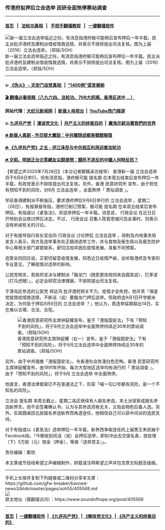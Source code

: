 ### 传港府拟押后立会选举 民研全面煞停票站调查
------------------------

#### [首页](https://github.com/gfw-breaker/banned-news3/blob/master/README.md) &nbsp;&nbsp;|&nbsp;&nbsp; [法轮功真相](https://github.com/begood0513/basic/blob/master/README.md)  &nbsp;&nbsp;|&nbsp;&nbsp; [手把手翻墙教程](https://github.com/gfw-breaker/guides/wiki)  &nbsp;&nbsp;|&nbsp;&nbsp; [一键翻墙软件](https://github.com/gfw-breaker/nogfw/blob/master/README.md)  



<div><img alt="新一届立法会选举临近之际，有消息指港府极可能稍后宣布押后一年半载。民主派批评港府及建制派借疫情救选情，并表示不排除提出司法复核。图为上届（2016）立法会选举。（郑铭/SOH）" src="https://img.soundofhope.org/2020-07/lc-1595948848451.jpg"/>
<br/><figcaption class="caption">
 新一届立法会选举临近之际，有消息指港府极可能稍后宣布押后一年半载。民主派批评港府及建制派借疫情救选情，并表示不排除提出司法复核。图为上届（2016）立法会选举。（郑铭/SOH）
</figcaption></div><hr/>

#### 💥 [《伪火》 - 天安门自焚真相 ](http://141.164.39.94:10000/videos/blog/weihuo.html)&nbsp; |&nbsp; [“1400例”谎言揭秘  ](http://141.164.39.94:10000/videos/blog/jiexi1400.html)

#### [ 🎬  翻墙必看视频（八九六四、法轮功、709大抓捕、香港反送中 ...）](https://github.com/gfw-breaker/links/blob/master/banned.md)

#### 网站代理：[大纪元新闻网](http://167.172.10.89:10080/gb/) &nbsp;|&nbsp; [新唐人电视台](http://167.172.10.89:8808/gb/) &nbsp;|&nbsp; [YouTube热门频道](http://158.247.203.241/youtube.html)

#### 💥 [九评共产党](http://141.164.39.94:10000/videos/res/jiuping/)&nbsp; |&nbsp; [漫谈党文化](http://141.164.39.94:10000/videos/res/mtdwh/)&nbsp; |&nbsp; [共产主义的终极目的](http://141.164.39.94:10000/videos/res/zjmd/)&nbsp; |&nbsp; [魔鬼在統治著我們的世界](http://141.164.39.94:10000/videos/res/TheSpecter/)  

#### [ 🔥  新唐人喜剧 - 外交部大實話：中共關閉成都美領館報復](http://141.164.39.94:10000/videos/news/../res/comedy/e661a.html)

#### [ 🔥  《九评共产党》之五 - 评江泽民与中共相互利用迫害法轮功](http://141.164.39.94:10000/videos/news/../res/jiuping/5.html)

#### [ 🔥  文昭、明居正台北答網友尖銳提問：餓死不造反的中國人何時反抗？](http://141.164.39.94:10000/videos/news/wenzhao-mjz.html)

<div><div class="Content__Wrapper sc-1bvya0-0 grZQxZ">
 <p class="meta-top">
  <span class="meta">
   【希望之声2020年7月28日】（本台记者鄭銘采访报导）
  </span>
  香港新一届
  <ok href="/term/126511">
   立法会选举
  </ok>
  将于9月6日举行，但有消息指，港府极可能
  <ok href="/term/336442">
   提名期
  </ok>
  在本周五结束后宣布押后一年半载，有政党表示不排除提出司法复核。另外，香港
  <ok href="/term/332584">
   民意研究所
  </ok>
  宣布，由于担忧有预知不到的风险，对9月
  <ok href="/term/126511">
   立法会选举
  </ok>
  ，全面煞停「
  <ok href="/term/336451">
   票站调查
  </ok>
  」。
 </p>
 <p>
  早前香港建制派不断施压，要求港府押后9月6日举行的
  <ok href="/term/126511">
   立法会选举
  </ok>
  。星期二（28日），有报章报导指，港府已制订预案，极可能
  <ok href="/term/336442">
   提名期
  </ok>
  在本周五结束后宣布押后，有指或以《紧急法》，将选举押后一年半载。消息说，
  <ok href="/term/125157">
   行政会议
  </ok>
  在近日召开特别会议商讨押后决定。不过，
  <ok href="/term/125157">
   行政会议
  </ok>
  召集人陈智思被问及此事时，则表示没有听闻有关的讨论。
 </p>
 <div class="AD_Embed__Wrap-sc-1xslmin-0 igMuqX module desktop">
  <div>
  </div>
 </div>
 <p>
  对于有报导指行政长官会同
  <ok href="/term/125157">
   行政会议
  </ok>
  讨论押后
  <ok href="/term/126511">
   立法会选举
  </ok>
  ，政制及内地事务局发言人表示，局方及选举事务处正跟进选举工作，并与食物及衞生局以及衞生防护中心等相关部门紧密联系，密切注视并因应疫情发展，准备不同预案。
 </p>
 <p>
  选管会则回应说，正密切留意疫情发展，知悉近日疫情严峻，会听取港府及专家的专业意见，了解疫情对选举的影响。
 </p>
 <p>
  公民党明言，若政府坚决与建制派「搬龙门（随意更改规则来自圆其说）、打茅波（打马虎眼）」，必定会研究法律理据，不排除提出司法复核。
 </p>
 <p>
  于港岛区参选的公民党
  <ok href="/term/336448">
   郑达鸿
  </ok>
  批评港府把关不力，疫情才会失控。他斥责「保皇党就借疫情救选情，不断话（说）要搬龙门押后选举。但政府连9月1日开学都未决定，为何急于押后9月6日的
  <ok href="/term/126511">
   立法会选举
  </ok>
  ？」他认为，若选举延期超出14日，实在难以合理、合法、合宪。
 </p>
 <figure class="OImage__StyledFigure-sc-1lfley0-0 hHSfVg">
  <img alt="香港民意研究所主席钟庭耀宣布，鉴于「港版国安法」下有「预知不到的风险」，将于9月立法会选举中全面煞停持续近30年的票站调查。（郑铭/SOH）" src="https://img.soundofhope.org/2020-07/lc-1-1595948909460.jpg"/>
  <br/><figcaption>
   香港民意研究所主席钟庭耀（右一）宣布，鉴于「港版国安法」下有「预知不到的风险」，将于9月立法会选举中全面煞停持续近30年的票站调查。（郑铭/SOH）
  </figcaption>
 </figure>
 <p>
  另外，由于中共强推「港版国安法」，令香港社会弥漫白色恐怖。香港
  <ok href="/term/332584">
   民意研究所
  </ok>
  主席钟庭耀宣布，由1991年开始、每次大型地区选举均有进行的「
  <ok href="/term/336451">
   票站调查
  </ok>
  」，由于「预知不到的风险」，将于9月
  <ok href="/term/126511">
   立法会选举
  </ok>
  中全面煞停。
 </p>
 <p>
  他直言，香港法律框架已不在普通法之下，形容「喊一句口号都有风险，是一个不知名的风险」。
 </p>
 <p>
  立法会
  <ok href="/term/336442">
   提名期
  </ok>
  本周五截止，星期二各区继续有人报名参选。本土派邹家成报名参选新界东，他不会签署确认书，认为与其参选资格无关，又指会物色后备人选。另外，实政圆桌田北辰报名参选新界西角逐连任，他相信自己可以获中间派的选民支持。
 </p>
 <p>
  对于有指或以《紧急法》选举押后一年半载，新界西争取连任的上届票王朱凯廸于Facebook指，「今朝收到风话（说）会押后选举，即刻冲出去交提名表，放低埋（下）5万蚊（元）按金（押金），等做『选举苦主』」。
 </p>
 <p class="meta-btm">
  责任编辑：鄭欣
 </p>
 <p class="meta-btm">
  本文章或节目经希望之声编辑制作，转载请注明希望之声并包含原文标题及链接。
 </p>
</div>
</div>
<hr/>
手机上长按并复制下列链接或二维码分享本文章：<br/>
https://github.com/gfw-breaker/banned-news3/blob/master/pages/soh55/405568.md <br/>
<a href='https://github.com/gfw-breaker/banned-news3/blob/master/pages/soh55/405568.md'><img src='https://github.com/gfw-breaker/banned-news3/blob/master/pages/soh55/405568.md.png'/></a> <br/>
原文地址（需翻墙访问）：https://www.soundofhope.org/post/405568


------------------------
#### [首页](https://github.com/gfw-breaker/banned-news3/blob/master/README.md) &nbsp;|&nbsp; [一键翻墙软件](https://github.com/gfw-breaker/nogfw/blob/master/README.md) &nbsp;| [《九评共产党》](https://github.com/gfw-breaker/9ping.md/blob/master/README.md#九评之一评共产党是什么) | [《解体党文化》](https://github.com/gfw-breaker/jtdwh.md/blob/master/README.md) | [《共产主义的终极目的》](https://github.com/gfw-breaker/gczydzjmd.md/blob/master/README.md)


<img src='http://gfw-breaker.win/banned-news3/pages/soh55/405568.md' width='0px' height='0px'/>